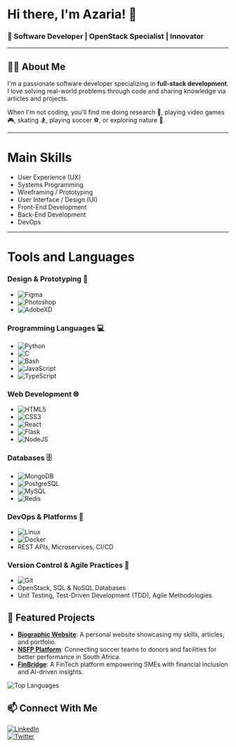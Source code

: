 # Hi there, I'm Azaria! 👋
### 🚀 Software Developer | OpenStack Specialist | Innovator

---


## 👨‍💻 About Me
I'm a passionate software developer specializing in **full-stack development**. I love solving real-world problems through code and sharing knowledge via articles and projects. 

When I'm not coding, you'll find me doing research 📖, playing video games 🎮, skating 🏂, playing soccer ⚽, or exploring nature 🌳.  

---

# Main Skills  

- User Experience (UX)  
- Systems Programming  
- Wireframing / Prototyping  
- User Interface / Design (UI)  
- Front-End Development  
- Back-End Development  
- DevOps  

---

# Tools and Languages  

### **Design & Prototyping** 🎨  
- ![Figma](https://img.shields.io/badge/-Figma-F24E1E?style=flat-square&logo=figma&logoColor=white)  
- ![Photoshop](https://img.shields.io/badge/-Photoshop-31A8FF?style=flat-square&logo=adobe-photoshop&logoColor=white)  
- ![AdobeXD](https://img.shields.io/badge/-Adobe%20XD-FF61F6?style=flat-square&logo=adobe-xd&logoColor=white)  

### **Programming Languages** 💻  
- ![Python](https://img.shields.io/badge/-Python-3776AB?style=flat-square&logo=python&logoColor=white)  
- ![C](https://img.shields.io/badge/-C-A8B9CC?style=flat-square&logo=c&logoColor=white)  
- ![Bash](https://img.shields.io/badge/-Bash-4EAA25?style=flat-square&logo=gnu-bash&logoColor=white)  
- ![JavaScript](https://img.shields.io/badge/-JavaScript-F7DF1E?style=flat-square&logo=javascript&logoColor=black)  
- ![TypeScript](https://img.shields.io/badge/-TypeScript-3178C6?style=flat-square&logo=typescript&logoColor=white)  

### **Web Development** 🌐  
- ![HTML5](https://img.shields.io/badge/-HTML5-E34F26?style=flat-square&logo=html5&logoColor=white)  
- ![CSS3](https://img.shields.io/badge/-CSS3-1572B6?style=flat-square&logo=css3&logoColor=white)  
- ![React](https://img.shields.io/badge/-React-61DAFB?style=flat-square&logo=react&logoColor=black)  
- ![Flask](https://img.shields.io/badge/-Flask-000000?style=flat-square&logo=flask&logoColor=white)  
- ![NodeJS](https://img.shields.io/badge/-Node.js-339933?style=flat-square&logo=node.js&logoColor=white)  

### **Databases** 🗄️  
- ![MongoDB](https://img.shields.io/badge/-MongoDB-47A248?style=flat-square&logo=mongodb&logoColor=white)  
- ![PostgreSQL](https://img.shields.io/badge/-PostgreSQL-4169E1?style=flat-square&logo=postgresql&logoColor=white)  
- ![MySQL](https://img.shields.io/badge/-MySQL-4479A1?style=flat-square&logo=mysql&logoColor=white)  
- ![Redis](https://img.shields.io/badge/-Redis-DC382D?style=flat-square&logo=redis&logoColor=white)  

### **DevOps & Platforms** 🚀  
- ![Linux](https://img.shields.io/badge/-Linux-FCC624?style=flat-square&logo=linux&logoColor=black)  
- ![Docker](https://img.shields.io/badge/-Docker-2496ED?style=flat-square&logo=docker&logoColor=white)  
- REST APIs, Microservices, CI/CD  

### **Version Control & Agile Practices** 📂  
- ![Git](https://img.shields.io/badge/-Git-F05032?style=flat-square&logo=git&logoColor=white)  
- OpenStack, SQL & NoSQL Databases  
- Unit Testing, Test-Driven Development (TDD), Agile Methodologies  

## 🚀 Featured Projects
- [**Biographic Website**](https://github.com/azaria-morake/portfolio-website): A personal website showcasing my skills, articles, and portfolio.
- [**NSFP Platform**](https://github.com/azaria-morake/NationalFacilitiesProjects): Connecting soccer teams to donors and facilities for better performance in South Africa.
- [**FinBridge**](https://github.com/azaria-morake/FinBridge): A FinTech platform empowering SMEs with financial inclusion and AI-driven insights.

![Top Languages](https://github-readme-stats.vercel.app/api/top-langs/?username=azaria-morake&layout=compact&theme=radical)



## 📫 Connect With Me
[![LinkedIn](https://img.shields.io/badge/LinkedIn-Azaria_Morake-blue?style=flat&logo=linkedin)](https://www.linkedin.com/in/azaria-morake-04216b242/)  
[![Twitter](https://img.shields.io/badge/Twitter-Azaria_Morake-1DA1F2?style=flat&logo=twitter)](https://x.com/azariamorake)
